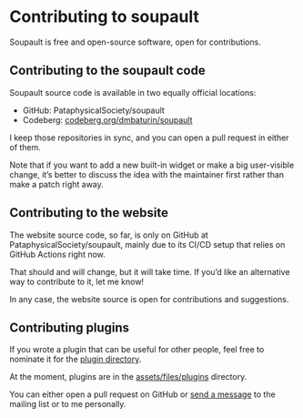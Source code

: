 # Contributing to soupault

Soupault is free and open-source software, open for contributions. 

## Contributing to the soupault code

Soupault source code is available in two equally official locations:

* GitHub: <github>PataphysicalSociety/soupault</github>
* Codeberg: [codeberg.org/dmbaturin/soupault](https://codeberg.org/dmbaturin/soupault)

I keep those repositories in sync, and you can open a pull request in either of them.

Note that if you want to add a new built-in widget or make a big user-visible change,
it’s better to discuss the idea with the maintainer first rather than make a patch right away.

## Contributing to the website

The website source code, so far, is only on GitHub at <github>PataphysicalSociety/soupault</github>, mainly due to its CI/CD setup
that relies on GitHub Actions right now.

That should and will change, but it will take time. If you’d like an alternative way to contribute to it, let me know!

In any case, the website source is open for contributions and suggestions.

## Contributing plugins

If you wrote a plugin that can be useful for other people, feel free to nominate it for the [plugin directory](/plugins).

At the moment, plugins are in the [assets/files/plugins](https://github.com/PataphysicalSociety/soupault.app/tree/master/assets/files/plugins) directory.

You can either open a pull request on GitHub or [send a message](/support) to the mailing list or to me personally.
